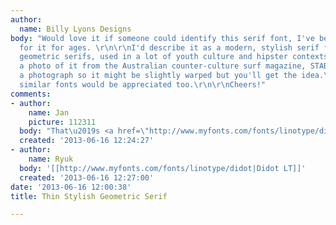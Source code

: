```yaml
---
author:
  name: Billy Lyons Designs
body: "Would love it if someone could identify this serif font, I've been looking
  for it for ages. \r\n\r\nI'd describe it as a modern, stylish serif font, with thin
  geometric serifs, used in a lot of youth culture and hipster contexts. I've included
  a photo of it from the Australian counter-culture surf magazine, STAB. Sorry it's
  a photograph so it might be slightly warped but you'll get the idea.\r\n\r\nAny
  similar fonts would be appreciated too.\r\n\r\nCheers!"
comments:
- author:
    name: Jan
    picture: 112311
  body: "That\u2019s <a href=\"http://www.myfonts.com/fonts/linotype/didot/\">Didot</a>."
  created: '2013-06-16 12:24:27'
- author:
    name: Ryuk
  body: '[[http://www.myfonts.com/fonts/linotype/didot|Didot LT]]'
  created: '2013-06-16 12:27:00'
date: '2013-06-16 12:00:38'
title: Thin Stylish Geometric Serif

---
```

